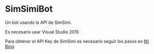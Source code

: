 # SimSimiBot
Un bot usando la API de SimSimi. 

Es necesario usar Visual Studio 2015

Para obtener el API Key de SimSimi es necesario seguir los pasos en [Mi Blog][blog]



[blog]: <https://www.darrystonem.com/SimSimiApiKey>
